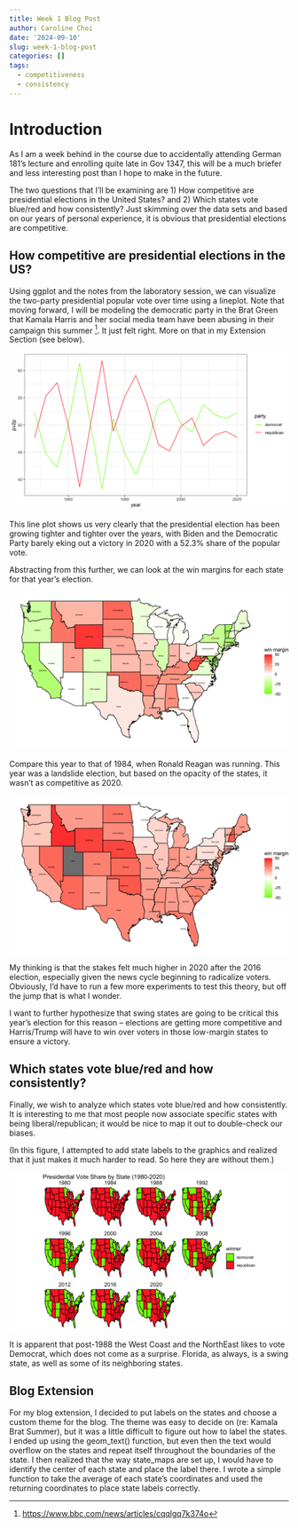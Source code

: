 ```yaml
---
title: Week 1 Blog Post
author: Caroline Choi
date: '2024-09-10'
slug: week-1-blog-post
categories: []
tags:
  - competitiveness
  - consistency
---
```

# Introduction 

As I am a week behind in the course due to accidentally attending German 181’s lecture and enrolling quite late in Gov 1347, this will be a much briefer and less interesting post than I hope to make in the future. 

The two questions that I’ll be examining are 1) How competitive are presidential elections in the United States? and 2) Which states vote blue/red and how consistently? Just skimming over the data sets and based on our years of personal experience, it is obvious that presidential elections are competitive. 

## How competitive are presidential elections in the US?

Using ggplot and the notes from the laboratory session, we can visualize the two-party presidential popular vote over time using a lineplot. Note that moving forward, I will be modeling the democratic party in the Brat Green that Kamala Harris and her social media team have been abusing in their campaign this summer [^1]. It just felt right. More on that in my Extension Section (see below).

![Alt text](figure1.png)

This line plot shows us very clearly that the presidential election has been growing tighter and tighter over the years, with Biden and the Democratic Party barely eking out a victory in 2020 with a 52.3% share of the popular vote. 

Abstracting from this further, we can look at the win margins for each state for that year’s election. 

![Line Plot](figure2.png)

Compare this year to that of 1984, when Ronald Reagan was running. This year was a landslide election, but based on the opacity of the states, it wasn’t as competitive as 2020. 

![Line Plot](figure3.png)

My thinking is that the stakes felt much higher in 2020 after the 2016 election, especially given the news cycle beginning to radicalize voters. Obviously, I’d have to run a few more experiments to test this theory, but off the jump that is what I wonder. 

I want to further hypothesize that swing states are going to be critical this year’s election for this reason – elections are getting more competitive and Harris/Trump will have to win over voters in those low-margin states to ensure a victory.

## Which states vote blue/red and how consistently?

Finally, we wish to analyze which states vote blue/red and how consistently. It is interesting to me that most people now associate specific states with being liberal/republican; it would be nice to map it out to double-check our biases. 

(In this figure, I attempted to add state labels to the graphics and realized that it just makes it much harder to read. So here they are without them.) 

![Line Plot](figure4.png)

It is apparent that post-1988 the West Coast and the NorthEast likes to vote Democrat, which does not come as a surprise. Florida, as always, is a swing state, as well as some of its neighboring states. 

## Blog Extension

For my blog extension, I decided to put labels on the states and choose a custom theme for the blog. The theme was easy to decide on (re: Kamala Brat Summer), but it was a little difficult to figure out how to label the states. I ended up using the geom_text() function, but even then the text would overflow on the states and repeat itself throughout the boundaries of the state. I then realized that the way state_maps are set up, I would have to identify the center of each state and place the label there. I wrote a simple function to take the average of each state’s coordinates and used the returning coordinates to place state labels correctly. 

[^1]: https://www.bbc.com/news/articles/cqqlgq7k374o